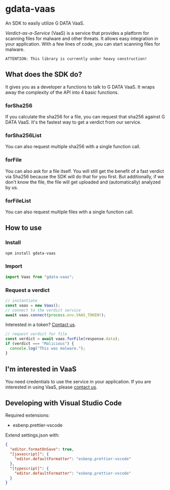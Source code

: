 # gdata-vaas

An SDK to easily utilize G DATA VaaS.

_Verdict-as-a-Service_ (VaaS) is a service that provides a platform for scanning files for malware and other threats. It allows easy integration in your application. With a few lines of code, you can start scanning files for malware.

    ATTENTION: This library is currently under heavy construction!

## What does the SDK do?

It gives you as a developer a functions to talk to G DATA VaaS. It wraps away the complexity of the API into 4 basic functions.

### forSha256

If you calculate the sha256 for a file, you can request that sha256 against G DATA VaaS. It's the fastest way to get a verdict from our service.

### forSha256List

You can also request multiple sha256 with a single function call.

### forFile

You can also ask for a file itself. You will still get the benefit of a fast verdict via Sha256 because the SDK will do that for you first. But additionally, if we don't know the file, the file will get uploaded and (automatically) analyzed by us.

### forFileList

You can also request multiple files with a single function call.

## How to use

### Install

```bash
npm install gdata-vaas
```

### Import

```typescript
import Vaas from "gdata-vaas";
```

### Request a verdict

```typescript
// instantiate
const vaas = new Vaas();
// connect to the verdict service
await vaas.connect(process.env.VAAS_TOKEN!);
```

Interested in a token? [Contact us](#interested).

```typescript
// request verdict for file
const verdict = await vaas.forFile(response.data);
if (verdict === "Malicious") {
  console.log("This was malware.");
}
```

## <a name="interested"></a>I'm interested in VaaS

You need credentials to use the service in your application. If you are interested in using VaaS, please [contact us](mailto:oem@gdata.de).

## Developing with Visual Studio Code

Required extensions:

- esbenp.prettier-vscode

Extend settings.json with:

```json
{
  "editor.formatOnSave": true,
  "[javascript]": {
    "editor.defaultFormatter": "esbenp.prettier-vscode"
  },
  "[typescript]": {
    "editor.defaultFormatter": "esbenp.prettier-vscode"
  }
}
```
